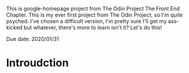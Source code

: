 This is google-homepage project from The Odin Project The Front End Chapter.
This is my ever first project from The Odin Project, so I'm quite psyched.
I've chosen a difficult version, I'm pretty sure I'll get my ass-kicked but whatever,
there's more to learn isn't it? 
Let's do this! 

Due date: 2020/01/31

# Introudction
